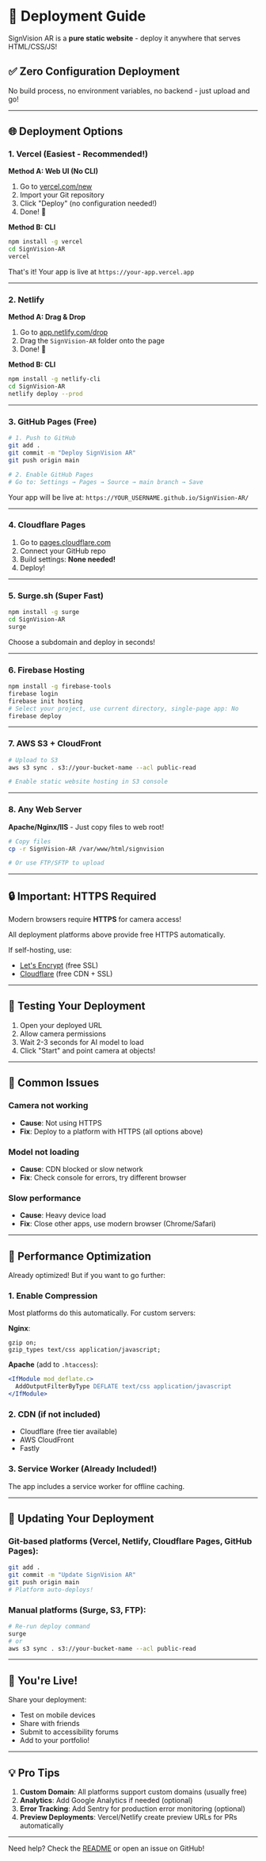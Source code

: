 # 🚀 Deployment Guide

SignVision AR is a **pure static website** - deploy it anywhere that serves HTML/CSS/JS!

## ✅ Zero Configuration Deployment

No build process, no environment variables, no backend - just upload and go!

---

## 🌐 Deployment Options

### 1. Vercel (Easiest - Recommended!)

**Method A: Web UI (No CLI)**
1. Go to [vercel.com/new](https://vercel.com/new)
2. Import your Git repository
3. Click "Deploy" (no configuration needed!)
4. Done! 🎉

**Method B: CLI**
```bash
npm install -g vercel
cd SignVision-AR
vercel
```

That's it! Your app is live at `https://your-app.vercel.app`

---

### 2. Netlify

**Method A: Drag & Drop**
1. Go to [app.netlify.com/drop](https://app.netlify.com/drop)
2. Drag the `SignVision-AR` folder onto the page
3. Done! 🎉

**Method B: CLI**
```bash
npm install -g netlify-cli
cd SignVision-AR
netlify deploy --prod
```

---

### 3. GitHub Pages (Free)

```bash
# 1. Push to GitHub
git add .
git commit -m "Deploy SignVision AR"
git push origin main

# 2. Enable GitHub Pages
# Go to: Settings → Pages → Source → main branch → Save
```

Your app will be live at: `https://YOUR_USERNAME.github.io/SignVision-AR/`

---

### 4. Cloudflare Pages

1. Go to [pages.cloudflare.com](https://pages.cloudflare.com/)
2. Connect your GitHub repo
3. Build settings: **None needed!**
4. Deploy!

---

### 5. Surge.sh (Super Fast)

```bash
npm install -g surge
cd SignVision-AR
surge
```

Choose a subdomain and deploy in seconds!

---

### 6. Firebase Hosting

```bash
npm install -g firebase-tools
firebase login
firebase init hosting
# Select your project, use current directory, single-page app: No
firebase deploy
```

---

### 7. AWS S3 + CloudFront

```bash
# Upload to S3
aws s3 sync . s3://your-bucket-name --acl public-read

# Enable static website hosting in S3 console
```

---

### 8. Any Web Server

**Apache/Nginx/IIS** - Just copy files to web root!

```bash
# Copy files
cp -r SignVision-AR /var/www/html/signvision

# Or use FTP/SFTP to upload
```

---

## 🔒 Important: HTTPS Required

Modern browsers require **HTTPS** for camera access!

All deployment platforms above provide free HTTPS automatically.

If self-hosting, use:
- [Let's Encrypt](https://letsencrypt.org/) (free SSL)
- [Cloudflare](https://www.cloudflare.com/) (free CDN + SSL)

---

## 📱 Testing Your Deployment

1. Open your deployed URL
2. Allow camera permissions
3. Wait 2-3 seconds for AI model to load
4. Click "Start" and point camera at objects!

---

## 🐛 Common Issues

### Camera not working
- **Cause**: Not using HTTPS
- **Fix**: Deploy to a platform with HTTPS (all options above)

### Model not loading
- **Cause**: CDN blocked or slow network
- **Fix**: Check console for errors, try different browser

### Slow performance
- **Cause**: Heavy device load
- **Fix**: Close other apps, use modern browser (Chrome/Safari)

---

## 🎯 Performance Optimization

Already optimized! But if you want to go further:

### 1. Enable Compression
Most platforms do this automatically. For custom servers:

**Nginx**:
```nginx
gzip on;
gzip_types text/css application/javascript;
```

**Apache** (add to `.htaccess`):
```apache
<IfModule mod_deflate.c>
  AddOutputFilterByType DEFLATE text/css application/javascript
</IfModule>
```

### 2. CDN (if not included)
- Cloudflare (free tier available)
- AWS CloudFront
- Fastly

### 3. Service Worker (Already Included!)
The app includes a service worker for offline caching.

---

## 🔄 Updating Your Deployment

### Git-based platforms (Vercel, Netlify, Cloudflare Pages, GitHub Pages):
```bash
git add .
git commit -m "Update SignVision AR"
git push origin main
# Platform auto-deploys!
```

### Manual platforms (Surge, S3, FTP):
```bash
# Re-run deploy command
surge
# or
aws s3 sync . s3://your-bucket-name --acl public-read
```

---

## 🎉 You're Live!

Share your deployment:
- Test on mobile devices
- Share with friends
- Submit to accessibility forums
- Add to your portfolio!

---

## 💡 Pro Tips

1. **Custom Domain**: All platforms support custom domains (usually free)
2. **Analytics**: Add Google Analytics if needed (optional)
3. **Error Tracking**: Add Sentry for production error monitoring (optional)
4. **Preview Deployments**: Vercel/Netlify create preview URLs for PRs automatically

---

Need help? Check the [README](README.md) or open an issue on GitHub!

